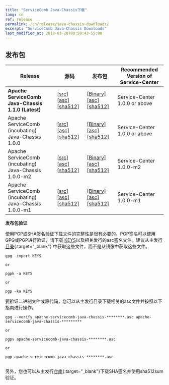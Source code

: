 ```yaml
---
title: "ServiceComb Java-Chassis下载"
lang: cn
ref: release
permalink: /cn/release/java-chassis-downloads/
excerpt: "ServiceComb Java-Chassis Downloads"
last_modified_at: 2018-03-28T00:50:43-55:00
---
```


## 发布包

| Release           |         源码            |           发布包         |           Recommended Version of Service-Center         |
| ---------------------- | --------------------------------- | --------------------------------- | --------------------------------- |
|**Apache ServiceComb Java-Chassis 1.1.0 (Latest)**|[[src]](https://apache.org/dyn/closer.cgi/servicecomb/servicecomb-java-chassis/1.1.0/apache-servicecomb-java-chassis-distribution-1.1.0-src.zip) [[asc]](https://www.apache.org/dist/servicecomb/servicecomb-java-chassis/1.1.0/apache-servicecomb-java-chassis-distribution-1.1.0-src.zip.asc) [[sha512]](https://www.apache.org/dist/servicecomb/servicecomb-java-chassis/1.1.0/apache-servicecomb-java-chassis-distribution-1.1.0-src.zip.sha512)|[[Binary]](https://apache.org/dyn/closer.cgi/servicecomb/servicecomb-java-chassis/1.1.0/apache-servicecomb-java-chassis-distribution-1.1.0-bin.zip) [[asc]](https://www.apache.org/dist/servicecomb/servicecomb-java-chassis/1.1.0/apache-servicecomb-java-chassis-distribution-1.1.0-bin.zip.asc) [[sha512]](https://www.apache.org/dist/servicecomb/servicecomb-java-chassis/1.1.0/apache-servicecomb-java-chassis-distribution-1.1.0-bin.zip.sha512)|Service-Center 1.0.0 or above|
|Apache ServiceComb (incubating) Java-Chassis 1.0.0|[[src]](http://archive.apache.org/dist/incubator/servicecomb/incubator-servicecomb-java-chassis/1.0.0/apache-servicecomb-incubating-java-chassis-distribution-1.0.0-src.zip) [[asc]](http://archive.apache.org/dist/incubator/servicecomb/incubator-servicecomb-java-chassis/1.0.0/apache-servicecomb-incubating-java-chassis-distribution-1.0.0-src.zip.asc) [[sha512]](http://archive.apache.org/dist/incubator/servicecomb/incubator-servicecomb-java-chassis/1.0.0/apache-servicecomb-incubating-java-chassis-distribution-1.0.0-src.zip.sha512)|[[Binary]](http://archive.apache.org/dist/incubator/servicecomb/incubator-servicecomb-java-chassis/1.0.0/apache-servicecomb-incubating-java-chassis-distribution-1.0.0-bin.zip) [[asc]](http://archive.apache.org/dist/incubator/servicecomb/incubator-servicecomb-java-chassis/1.0.0/apache-servicecomb-incubating-java-chassis-distribution-1.0.0-bin.zip.asc) [[sha512]](http://archive.apache.org/dist/incubator/servicecomb/incubator-servicecomb-java-chassis/1.0.0/apache-servicecomb-incubating-java-chassis-distribution-1.0.0-bin.zip.sha512)|Service-Center 1.0.0 or above|
|Apache ServiceComb (incubating) Java-Chassis 1.0.0-m2|[[src]](http://archive.apache.org/dist/incubator/servicecomb/incubator-servicecomb-java-chassis/1.0.0-m2/apache-servicecomb-incubating-java-chassis-distribution-1.0.0-m2-src.zip) [[asc]](http://archive.apache.org/dist/incubator/servicecomb/incubator-servicecomb-java-chassis/1.0.0-m2/apache-servicecomb-incubating-java-chassis-distribution-1.0.0-m2-src.zip.asc) [[sha512]](http://archive.apache.org/dist/incubator/servicecomb/incubator-servicecomb-java-chassis/1.0.0-m2/apache-servicecomb-incubating-java-chassis-distribution-1.0.0-m2-src.zip.sha512)|[[Binary]](http://archive.apache.org/dist/incubator/servicecomb/incubator-servicecomb-java-chassis/1.0.0-m2/apache-servicecomb-incubating-java-chassis-distribution-1.0.0-m2-bin.zip) [[asc]](http://archive.apache.org/dist/incubator/servicecomb/incubator-servicecomb-java-chassis/1.0.0-m2/apache-servicecomb-incubating-java-chassis-distribution-1.0.0-m2-bin.zip.asc) [[sha512]](http://archive.apache.org/dist/incubator/servicecomb/incubator-servicecomb-java-chassis/1.0.0-m2/apache-servicecomb-incubating-java-chassis-distribution-1.0.0-m2-bin.zip.sha512)|Service-Center 1.0.0-m2|
|Apache ServiceComb (incubating) Java-Chassis 1.0.0-m1|[[src]](http://archive.apache.org/dist/incubator/servicecomb/incubator-servicecomb-java-chassis/1.0.0-m1/apache-servicecomb-incubating-java-chassis-distribution-1.0.0-m1-src.zip) [[asc]](http://archive.apache.org/dist/incubator/servicecomb/incubator-servicecomb-java-chassis/1.0.0-m1/apache-servicecomb-incubating-java-chassis-distribution-1.0.0-m1-src.zip.asc) [[sha512]](http://archive.apache.org/dist/incubator/servicecomb/incubator-servicecomb-java-chassis/1.0.0-m1/apache-servicecomb-incubating-java-chassis-distribution-1.0.0-m1-src.zip.sha512)|[[Binary]](http://archive.apache.org/dist/incubator/servicecomb/incubator-servicecomb-java-chassis/1.0.0-m1/apache-servicecomb-incubating-java-chassis-distribution-1.0.0-m1-bin.zip) [[asc]](http://archive.apache.org/dist/incubator/servicecomb/incubator-servicecomb-java-chassis/1.0.0-m1/apache-servicecomb-incubating-java-chassis-distribution-1.0.0-m1-bin.zip.asc) [[sha512]](http://archive.apache.org/dist/incubator/servicecomb/incubator-servicecomb-java-chassis/1.0.0-m1/apache-servicecomb-incubating-java-chassis-distribution-1.0.0-m1-bin.zip.sha512)|Service-Center 1.0.0-m1|


**发布包验证**

使用PGP或SHA签名验证下载文件的完整性是很有必要的。PGP签名可以使用GPG或PGP进行验证，请下载 [KEYS](https://www.apache.org/dist/servicecomb/KEYS)以及相关发行的asc签名文件。建议从主发行[目录](https://www.apache.org/dist/servicecomb/servicecomb-java-chassis/){:target="_blank"} 中获取这些文件，而不是从镜像中获取这些文件。
 ```
 gpg -import KEYS

 or

 pgpk -a KEYS

 or

 pgp -ka KEYS

 ```

要验证二进制文件或源代码，您可以从主发行目录下载相关的asc文件并按照以下指南进行操作。

```
gpg --verify apache-servicecomb-java-chassis-********.asc apache-servicecomb-java-chassis-*********

or

pgpv apache-servicecomb-java-chassis-********.asc

or

pgp apache-servicecomb-java-chassis-********.asc


```

另外，您也可以从主发行[仓库](https://www.apache.org/dist/servicecomb/servicecomb-java-chassis/){:target="_blank"}下载SHA签名并使用sha512sum验证。
